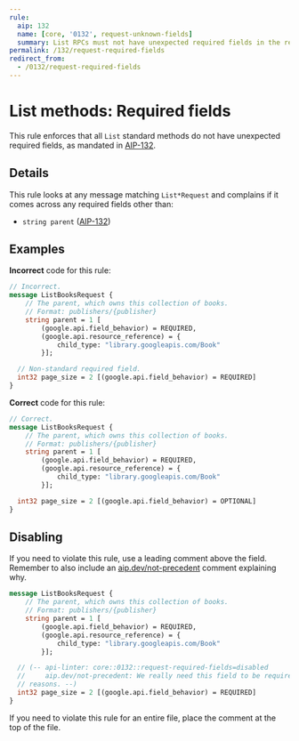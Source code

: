 ```yaml
---
rule:
  aip: 132
  name: [core, '0132', request-unknown-fields]
  summary: List RPCs must not have unexpected required fields in the request.
permalink: /132/request-required-fields
redirect_from:
  - /0132/request-required-fields
---
```


# List methods: Required fields

This rule enforces that all `List` standard methods do not have unexpected
required fields, as mandated in [AIP-132][].

## Details

This rule looks at any message matching `List*Request` and complains if it
comes across any required fields other than:

- `string parent` ([AIP-132][])

## Examples

**Incorrect** code for this rule:

```proto
// Incorrect.
message ListBooksRequest {
	// The parent, which owns this collection of books.
	// Format: publishers/{publisher}
	string parent = 1 [
	    (google.api.field_behavior) = REQUIRED,
	    (google.api.resource_reference) = {
	  		child_type: "library.googleapis.com/Book"
	    }];

  // Non-standard required field.
  int32 page_size = 2 [(google.api.field_behavior) = REQUIRED]
}
```

**Correct** code for this rule:

```proto
// Correct.
message ListBooksRequest {
	// The parent, which owns this collection of books.
	// Format: publishers/{publisher}
	string parent = 1 [
	    (google.api.field_behavior) = REQUIRED,
	    (google.api.resource_reference) = {
	  		child_type: "library.googleapis.com/Book"
	    }];

  int32 page_size = 2 [(google.api.field_behavior) = OPTIONAL]
}
```

## Disabling

If you need to violate this rule, use a leading comment above the field.
Remember to also include an [aip.dev/not-precedent][] comment explaining why.

```proto
message ListBooksRequest {
	// The parent, which owns this collection of books.
	// Format: publishers/{publisher}
	string parent = 1 [
	    (google.api.field_behavior) = REQUIRED,
	    (google.api.resource_reference) = {
	  		child_type: "library.googleapis.com/Book"
	    }];

  // (-- api-linter: core::0132::request-required-fields=disabled
  //     aip.dev/not-precedent: We really need this field to be required because
  // reasons. --)
  int32 page_size = 2 [(google.api.field_behavior) = REQUIRED]
}
```

If you need to violate this rule for an entire file, place the comment at the
top of the file.

[aip-132]: https://aip.dev/132
[aip.dev/not-precedent]: https://aip.dev/not-precedent
